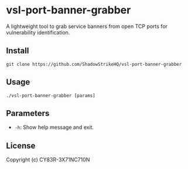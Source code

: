 
# vsl-port-banner-grabber
A lightweight tool to grab service banners from open TCP ports for vulnerability identification.

## Install
`git clone https://github.com/ShadowStrikeHQ/vsl-port-banner-grabber`

## Usage
`./vsl-port-banner-grabber [params]`

## Parameters
- `-h`: Show help message and exit.

## License
Copyright (c) CY83R-3X71NC710N